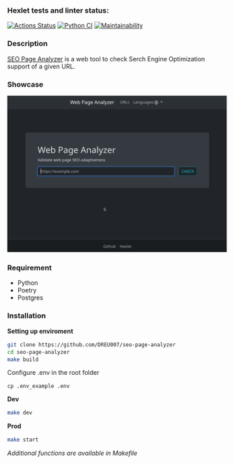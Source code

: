 ### Hexlet tests and linter status:
[![Actions Status](https://github.com/DREU007/python-project-83/workflows/hexlet-check/badge.svg)](https://github.com/DREU007/python-project-83/actions)
[![Python CI](https://github.com/DREU007/seo-page-analyzer/actions/workflows/pyci.yml/badge.svg)](https://github.com/DREU007/seo-page-analyzer/actions/workflows/pyci.yml)
[![Maintainability](https://api.codeclimate.com/v1/badges/defcd586c528f7e7849d/maintainability)](https://codeclimate.com/github/DREU007/seo-page-analyzer/maintainability)

### Description
[SEO Page Analyzer](https://seo-page-analyzer-rx3z.onrender.com/) is a web tool to check Serch Engine Optimization support of a given URL.

### Showcase
[![Showcase](/showcase/seo-page-analyzer-showcase.gif)](https://seo-page-analyzer-rx3z.onrender.com/)

### Requirement
* Python
* Poetry
* Postgres

### Installation
**Setting up enviroment**
```bash
git clone https://github.com/DREU007/seo-page-analyzer
cd seo-page-analyzer
make build
```

Configure .env in the root folder
```
cp .env_example .env
```

**Dev**
```bash
make dev
```

**Prod**
```bash
make start
```

*Additional functions are available in Makefile*
